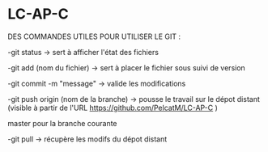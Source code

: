 ﻿# LC-AP-C
DES COMMANDES UTILES POUR UTILISER LE GIT :



-git status				-> sert à afficher l'état des fichiers



-git add (nom du fichier)		-> sert à placer le fichier sous suivi de version



-git commit -m "message"		-> valide les modifications



-git push origin (nom de la branche)	-> pousse le travail sur le dépot distant (visible à partir de l'URL https://github.com/PelcatM/LC-AP-C )

master pour la branche courante

-git pull				-> récupère les modifs du dépot distant